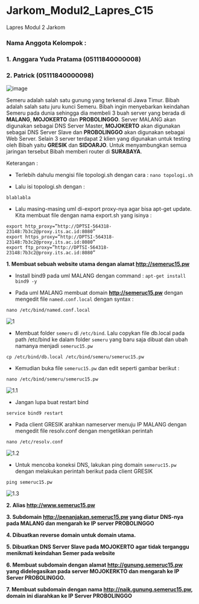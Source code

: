 # Jarkom_Modul2_Lapres_C15
Lapres Modul 2 Jarkom

### Nama Anggota Kelompok :
### 1. Anggara Yuda Pratama (05111840000008)
### 2. Patrick (05111840000098)

![image](https://user-images.githubusercontent.com/61231385/98681112-e63fb980-2394-11eb-86fa-76895933d194.png)

Semeru adalah salah satu gunung yang terkenal di Jawa Timur. Bibah adalah salah satu juru kunci Semeru. Bibah ingin menyebarkan keindahan Semeru pada dunia sehingga dia membeli 3 buah server yang berada di **MALANG**, **MOJOKERTO** dan **PROBOLINGGO**. Server MALANG akan digunakan sebagai DNS Server Master, **MOJOKERTO** akan digunakan sebagai DNS Server Slave dan **PROBOLINGGO** akan digunakan sebagai Web Server. Selain 3 server terdapat 2 klien yang digunakan untuk testing oleh Bibah yaitu **GRESIK** dan **SIDOARJO**. Untuk menyambungkan semua jaringan tersebut Bibah memberi router di **SURABAYA**.

Keterangan :
- Terlebih dahulu mengisi file topologi.sh dengan cara :
```nano topologi.sh```

- Lalu isi topologi.sh dengan :
```
blablabla
```

- Lalu masing-masing uml di-export proxy-nya agar bisa apt-get update. Kita membuat file dengan nama export.sh yang isinya :
```
export http_proxy=”http://DPTSI-564318-23148:7b3c2@proxy.its.ac.id:8080”
export https_proxy=”http://DPTSI-564318-23148:7b3c2@proxy.its.ac.id:8080”
export ftp_proxy=”http://DPTSI-564318-23148:7b3c2@proxy.its.ac.id:8080”
```

**1. Membuat sebuah website utama dengan alamat http://semeruc15.pw**

- Install bind9 pada uml MALANG dengan command :
``` apt-get install bind9 -y ```

- Pada uml MALANG membuat domain **http://semeruc15.pw** dengan mengedit file ```named.conf.local``` dengan syntax :

```nano /etc/bind/named.conf.local```

![1](https://github.com/anggarayp/Jarkom_Modul2_Lapres_C15/blob/main/Screenshots/1.jpg)

- Membuat folder ```semeru``` di ```/etc/bind```. Lalu copykan file db.local pada path /etc/bind ke dalam folder ```semeru``` yang baru saja dibuat dan ubah namanya menjadi ```semeruc15.pw```

```cp /etc/bind/db.local /etc/bind/semeru/semeruc15.pw```

- Kemudian buka file ```semeruc15.pw``` dan edit seperti gambar berikut :

```nano /etc/bind/semeru/semeruc15.pw```

![1.1](https://github.com/anggarayp/Jarkom_Modul2_Lapres_C15/blob/main/Screenshots/1.1.jpg)

- Jangan lupa buat restart bind

```service bind9 restart```

- Pada client GRESIK arahkan nameserver menuju IP MALANG dengan mengedit file resolv.conf dengan mengetikkan perintah

```nano /etc/resolv.conf```

![1.2](https://github.com/anggarayp/Jarkom_Modul2_Lapres_C15/blob/main/Screenshots/1%20testing%20client%20ke%20server%20malang.jpg)

- Untuk mencoba koneksi DNS, lakukan ping domain ```semeruc15.pw``` dengan melakukan perintah berikut pada client GRESIK

```ping semeruc15.pw```

![1.3](https://github.com/anggarayp/Jarkom_Modul2_Lapres_C15/blob/main/Screenshots/1%20testing%20ping%20domain.jpg)

**2. Alias http://www.semeruc15.pw**

**3. Subdomain http://penanjakan.semeruc15.pw yang diatur DNS-nya pada MALANG dan mengarah ke IP server PROBOLINGGO**

**4. Dibuatkan reverse domain untuk domain utama.**

**5. Dibuatkan DNS Server Slave pada MOJOKERTO agar tidak terganggu menikmati keindahan Semer pada website**

**6. Membuat subdomain dengan alamat http://gunung.semeruc15.pw yang didelegasikan pada server MOJOKERKTO dan mengarah ke IP Server PROBOLINGGO.**

**7. Membuat subdomain dengan nama http://naik.gunung.semeruc15.pw, domain ini diarahkan ke IP Server PROBOLINGGO**
